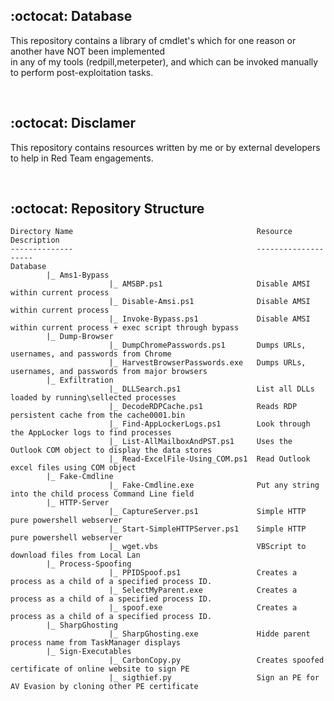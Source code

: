 ## :octocat: Database

This repository contains a library of cmdlet's which for one reason or another have NOT been implemented<br />in any of my tools (redpill,meterpeter), and which can be invoked manually to perform post-exploitation tasks.

<br />

## :octocat: Disclamer

This repository contains resources written by me or by external developers to help in Red Team engagements.

<br />

## :octocat: Repository Structure
```
Directory Name                                         Resource Description
--------------                                         --------------------
Database
        |_ Ams1-Bypass
                      |_ AMSBP.ps1                     Disable AMSI within current process
                      |_ Disable-Amsi.ps1              Disable AMSI within current process
                      |_ Invoke-Bypass.ps1             Disable AMSI within current process + exec script through bypass
        |_ Dump-Browser
                      |_ DumpChromePasswords.ps1       Dumps URLs, usernames, and passwords from Chrome
                      |_ HarvestBrowserPasswords.exe   Dumps URLs, usernames, and passwords from major browsers
        |_ Exfiltration
                      |_ DLLSearch.ps1                 List all DLLs loaded by running\sellected processes
                      |_ DecodeRDPCache.ps1            Reads RDP persistent cache from the cache0001.bin
                      |_ Find-AppLockerLogs.ps1        Look through the AppLocker logs to find processes
                      |_ List-AllMailboxAndPST.ps1     Uses the Outlook COM object to display the data stores 
                      |_ Read-ExcelFile-Using_COM.ps1  Read Outlook excel files using COM object
        |_ Fake-Cmdline
                      |_ Fake-Cmdline.exe              Put any string into the child process Command Line field
        |_ HTTP-Server
                      |_ CaptureServer.ps1             Simple HTTP pure powershell webserver
                      |_ Start-SimpleHTTPServer.ps1    Simple HTTP pure powershell webserver     
                      |_ wget.vbs                      VBScript to download files from Local Lan
        |_ Process-Spoofing
                      |_ PPIDSpoof.ps1                 Creates a process as a child of a specified process ID.
                      |_ SelectMyParent.exe            Creates a process as a child of a specified process ID.
                      |_ spoof.exe                     Creates a process as a child of a specified process ID.
        |_ SharpGhosting
                      |_ SharpGhosting.exe             Hidde parent process name from TaskManager displays
        |_ Sign-Executables
                      |_ CarbonCopy.py                 Creates spoofed certificate of online website to sign PE
                      |_ sigthief.py                   Sign an PE for AV Evasion by cloning other PE certificate
```
